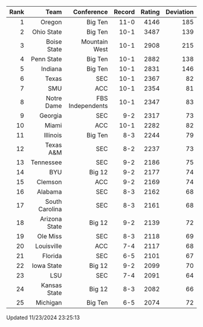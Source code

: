 | Rank  | Team                 | Conference           | Record   | Rating | Deviation |
| ---:  | ---:                 | ---:                 | ---:     | ---:   | ---:      |
| 1     | Oregon               | Big Ten              | 11-0     | 4146   | 185       |
| 2     | Ohio State           | Big Ten              | 10-1     | 3487   | 139       |
| 3     | Boise State          | Mountain West        | 10-1     | 2908   | 215       |
| 4     | Penn State           | Big Ten              | 10-1     | 2882   | 138       |
| 5     | Indiana              | Big Ten              | 10-1     | 2831   | 146       |
| 6     | Texas                | SEC                  | 10-1     | 2367   | 82        |
| 7     | SMU                  | ACC                  | 10-1     | 2354   | 81        |
| 8     | Notre Dame           | FBS Independents     | 10-1     | 2347   | 83        |
| 9     | Georgia              | SEC                  | 9-2      | 2317   | 73        |
| 10    | Miami                | ACC                  | 10-1     | 2282   | 82        |
| 11    | Illinois             | Big Ten              | 8-3      | 2244   | 79        |
| 12    | Texas A&M            | SEC                  | 8-2      | 2237   | 73        |
| 13    | Tennessee            | SEC                  | 9-2      | 2186   | 75        |
| 14    | BYU                  | Big 12               | 9-2      | 2177   | 74        |
| 15    | Clemson              | ACC                  | 9-2      | 2169   | 74        |
| 16    | Alabama              | SEC                  | 8-3      | 2162   | 68        |
| 17    | South Carolina       | SEC                  | 8-3      | 2161   | 68        |
| 18    | Arizona State        | Big 12               | 9-2      | 2139   | 72        |
| 19    | Ole Miss             | SEC                  | 8-3      | 2118   | 69        |
| 20    | Louisville           | ACC                  | 7-4      | 2117   | 68        |
| 21    | Florida              | SEC                  | 6-5      | 2101   | 67        |
| 22    | Iowa State           | Big 12               | 9-2      | 2099   | 70        |
| 23    | LSU                  | SEC                  | 7-4      | 2091   | 64        |
| 24    | Kansas State         | Big 12               | 8-3      | 2082   | 66        |
| 25    | Michigan             | Big Ten              | 6-5      | 2074   | 72        |

Updated 11/23/2024 23:25:13
